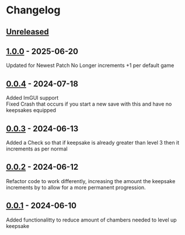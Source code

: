 # Changelog

## [Unreleased]

## [1.0.0] - 2025-06-20

Updated for Newest Patch
No Longer increments +1 per default game

## [0.0.4] - 2024-07-18

Added ImGUI support<br>
Fixed Crash that occurs if you start a new save with this and have no keepsakes equipped

## [0.0.3] - 2024-06-13

Added a Check so that if keepsake is already greater than level 3 then it increments as per normal

## [0.0.2] - 2024-06-12

Refactor code to work differently, increasing the amount the keepsake increments by to allow for a more permanent progression.

## [0.0.1] - 2024-06-10

Added functionalitty to reduce amount of chambers needed to level up keepsake

[unreleased]: https://github.com/excellent-ae/zannc-KeepsakeChambers/compare/1.0.0...HEAD
[1.0.0]: https://github.com/excellent-ae/zannc-KeepsakeChambers/compare/0.0.4...1.0.0
[0.0.4]: https://github.com/zanncdwbl/zannc-KeepsakeChambers/compare/0.0.3...0.0.4
[0.0.3]: https://github.com/zanncdwbl/zannc-KeepsakeChambers/compare/0.0.2...0.0.3
[0.0.2]: https://github.com/zanncdwbl/zannc-KeepsakeChambers/compare/0.0.1...0.0.2
[0.0.1]: https://github.com/zanncdwbl/zannc-KeepsakeChambers/compare/57fffda7860651540963c3fb54ce2c28bc86b1c2...0.0.1
